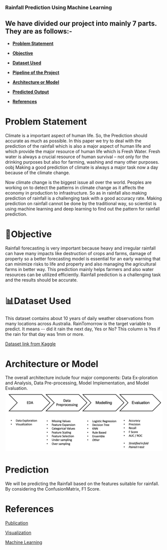 ### Rainfall Prediction Using Machine Learning

## We have divided our project into mainly 7 parts. They are as follows:-
* **[Problem Statement](README.md/#Problem-Statement)**

* **[Objective](README.md/#Objective)**

* **[Dataset Used](README.md/#Dataset-Used)**

* **[Pipeline of the Project](README.md/#Pipeline-of-the-Project)**

* **[Architecture or Model](README.md/#Architecture-or-Model)**

* **[Predicted Output](README.md/#Prediction)**

* **[References](README.md/#References)**

# Problem Statement
Climate is a important aspect of human life. So, the Prediction should accurate as much as possible. In this paper we try to deal with the prediction of the rainfall which is also a major aspect of human life and which provide the major resource of human life which is Fresh Water. Fresh water is always a crucial resource of human survival – not only for the drinking purposes but also for farming, washing and many other purposes.
oobj
Making a good prediction of climate is always a major task now a day because of the climate change.

Now climate change is the biggest issue all over the world. Peoples are working on to detect the patterns in climate change as it affects the economy in production to infrastructure. So as in rainfall also making prediction of rainfall is a challenging task with a good accuracy rate. Making prediction on rainfall cannot be done by the traditional way, so scientist is using machine learning and deep learning to find out the pattern for rainfall prediction.

# 🎯Objective
Rainfall forecasting is very important because heavy and irregular rainfall can have many impacts like destruction of crops and farms, damage of property so a better forecasting model is essential for an early warning that can minimize risks to life and property and also managing the agricultural farms in better way. This prediction mainly helps farmers and also water resources can be utilized efficiently. Rainfall prediction is a challenging task and the results should be accurate.

# 📊Dataset Used
This dataset contains about 10 years of daily weather observations from many locations across Australia.
RainTomorrow is the target variable to predict. It means -- did it rain the next day, Yes or No? This column is Yes if the rain for that day was 1mm or more.

[Dataset link from Kaggle](https://www.kaggle.com/jsphyg/weather-dataset-rattle-package)

# Architecture or Model
The overall architecture include four major components: Data Ex-ploration and Analysis, Data Pre-processing, Model Implementation, and Model Evaluation.
![Architecture](Architecture.jpg)

# Prediction
We will be predicting the Rainfall based on the features suitable for rainfall. By considering the ConfusionMatrix, F1 Score. 

# References
[Publication](https://www.researchgate.net/publication/336914968_Predicting_Rainfall_using_Machine_Learning_Techniques)

[Visualization](https://github.com/mwaskom/seaborn)

[Machine Learning](https://github.com/eriklindernoren/ML-From-Scratch)
